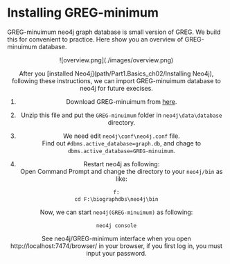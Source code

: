 # Installing GREG-minimum

GREG-minuimum neo4j graph database is small version of GREG. We build this for convenient to practice. Here show you an overview of GREG-minuimum database.

<div align=center>![overview.png](./images/overview.png)

After you [installed Neo4j](path/Part1.Basics_ch02/Installing Neo4j), following these instructions, we can import GREG-minuimum database to neo4j for future execises.

1. Download GREG-minuimum from [here](https://github.com/mora-lab/biographdbs/raw/master/GREG-minimum.7z).

2. Unzip this file and put the `GREG-minuimum` folder in `neo4j\data\database` directory.

3. We need edit `neo4j\conf\neo4j.conf` file.  
		Find out `#dbms.active_database=graph.db`, and chage to `dbms.active_database=GREG-minuimum`.
		
4. Restart neo4j as following:  
Open Command Prompt and change the directory to your `neo4j/bin` as like:

```
f:
cd F:\biographdbs\neo4j\bin
```

Now, we can start `neo4j(GREG-minuimum)` as following:  

```
neo4j console
```
See neo4j/GREG-minimum interface when you open http://localhost:7474/browser/ in your browser, if you first log in, you must input your password.

